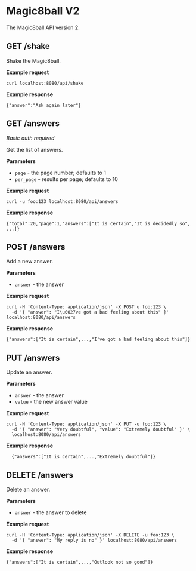 # Magic8ball V2

The Magic8ball API version 2.

## GET /shake

Shake the Magic8ball.

**Example request**

```
curl localhost:8080/api/shake
```

**Example response**

```
{"answer":"Ask again later"}
```

## GET /answers

*Basic auth required*

Get the list of answers.

**Parameters**

  * `page` - the page number; defaults to 1
  * `per_page` - results per page; defaults to 10

**Example request**

```
curl -u foo:123 localhost:8080/api/answers
```

**Example response**

```
{"total":20,"page":1,"answers":["It is certain","It is decidedly so", ...]}
```

## POST /answers

Add a new answer.

**Parameters**

  * `answer` - the answer

**Example request**

```
curl -H 'Content-Type: application/json' -X POST u foo:123 \
  -d '{ "answer": "I\u0027ve got a bad feeling about this" }' localhost:8080/api/answers
```

**Example response**

```
{"answers":["It is certain",...,"I've got a bad feeling about this"]}
```

## PUT /answers

Update an answer.

**Parameters**

  * `answer` - the answer
  * `value` - the new answer value

**Example request**

```
curl -H 'Content-Type: application/json' -X PUT -u foo:123 \
  -d '{ "answer": "Very doubtful", "value": "Extremely doubtful" }' \
  localhost:8080/api/answers
```

**Example response**

```
  {"answers":["It is certain",...,"Extremely doubtful"]}
```

## DELETE /answers

Delete an answer.

**Parameters**

  * `answer` - the answer to delete

**Example request**

```
curl -H 'Content-Type: application/json' -X DELETE -u foo:123 \
  -d '{ "answer": "My reply is no" }' localhost:8080/api/answers
```

**Example response**

```
{"answers":["It is certain",...,"Outlook not so good"]}
```
